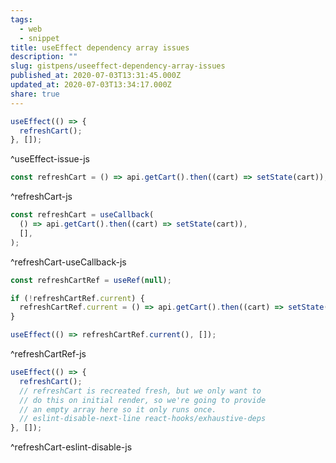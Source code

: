 ```yaml
---
tags:
  - web
  - snippet
title: useEffect dependency array issues
description: ""
slug: gistpens/useeffect-dependency-array-issues
published_at: 2020-07-03T13:31:45.000Z
updated_at: 2020-07-03T13:34:17.000Z
share: true
---
```


```js title="useEffect-issue.js"
useEffect(() => {
  refreshCart();
}, []);
```

^useEffect-issue-js

```js title="refreshCart.js"
const refreshCart = () => api.getCart().then((cart) => setState(cart));
```

^refreshCart-js

```js title="refreshCart-useCallback.js"
const refreshCart = useCallback(
  () => api.getCart().then((cart) => setState(cart)),
  [],
);
```

^refreshCart-useCallback-js

```js title="refreshCartRef.js"
const refreshCartRef = useRef(null);

if (!refreshCartRef.current) {
  refreshCartRef.current = () => api.getCart().then((cart) => setState(cart));
}

useEffect(() => refreshCartRef.current(), []);
```

^refreshCartRef-js

```js title="refreshCart-eslint-disable.js"
useEffect(() => {
  refreshCart();
  // refreshCart is recreated fresh, but we only want to
  // do this on initial render, so we're going to provide
  // an empty array here so it only runs once.
  // eslint-disable-next-line react-hooks/exhaustive-deps
}, []);
```

^refreshCart-eslint-disable-js
